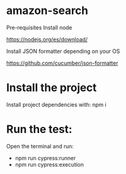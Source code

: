 # amazon-search

Pre-requisites
Install node

https://nodejs.org/es/download/

Install JSON formatter depending on your OS

https://github.com/cucumber/json-formatter

# Install the project

Install project dependencies with: npm i

# Run the test:

Open the terminal and run:
* npm run cypress:runner
* npm run cypress:execution